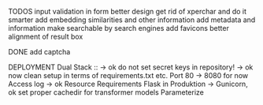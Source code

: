 TODOS
input validation in form
better design
get rid of xperchar and do it smarter
add embedding similarities and other information
add metadata and information
make searchable by search engines
add favicons
better alignment of result box


DONE
add captcha


DEPLOYMENT
Dual Stack :: -> ok
do not set secret keys in repository! -> ok now
clean setup in terms of requirements.txt etc.
Port 80  -> 8080 for now
Access log -> ok
Resource Requirements
Flask in Produktion -> Gunicorn, ok
set proper cachedir for transformer models
Parameterize 



